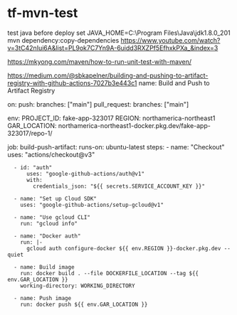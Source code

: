 # tf-mvn-test
test java before deploy
set JAVA_HOME=C:\Program Files\Java\jdk1.8.0_201
mvn dependency:copy-dependencies
https://www.youtube.com/watch?v=3tC42nIui6A&list=PL9ok7C7Yn9A-6uidd3RXZPf5EfhxkPXa_&index=3

https://mkyong.com/maven/how-to-run-unit-test-with-maven/


https://medium.com/@sbkapelner/building-and-pushing-to-artifact-registry-with-github-actions-7027b3e443c1
name: Build and Push to Artifact Registry

on:
  push:
    branches: ["main"]
  pull_request:
    branches: ["main"]

env:
  PROJECT_ID: fake-app-323017
  REGION: northamerica-northeast1
  GAR_LOCATION: northamerica-northeast1-docker.pkg.dev/fake-app-323017/repo-1/

job:
  build-push-artifact:
    runs-on: ubuntu-latest
    steps:
      - name: "Checkout"
        uses: "actions/checkout@v3"

      - id: "auth"
          uses: "google-github-actions/auth@v1"
          with:
            credentials_json: "${{ secrets.SERVICE_ACCOUNT_KEY }}"

      - name: "Set up Cloud SDK"
        uses: "google-github-actions/setup-gcloud@v1"

      - name: "Use gcloud CLI"
        run: "gcloud info"

      - name: "Docker auth"
        run: |-
          gcloud auth configure-docker ${{ env.REGION }}-docker.pkg.dev --quiet

      - name: Build image
        run: docker build . --file DOCKERFILE_LOCATION --tag ${{ env.GAR_LOCATION }}
        working-directory: WORKING_DIRECTORY

      - name: Push image
        run: docker push ${{ env.GAR_LOCATION }}
